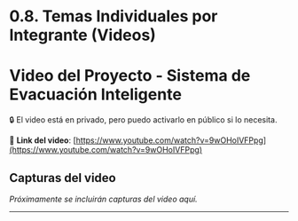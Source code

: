 # 0.8. Temas Individuales por Integrante (Videos)

# Video del Proyecto - Sistema de Evacuación Inteligente

🔒 El video está en privado, pero puedo activarlo en público si lo necesita.

🎥 **Link del video**: [https://www.youtube.com/watch?v=9wOHoIVFPpg](https://www.youtube.com/watch?v=9wOHoIVFPpg)

## Capturas del video

_Próximamente se incluirán capturas del video aquí._

---
